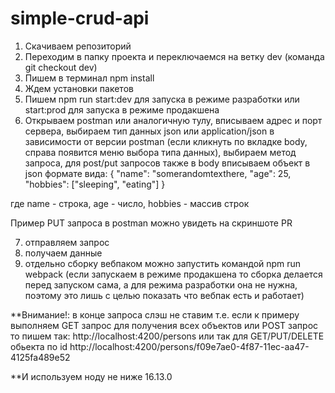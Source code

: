 # simple-crud-api

1. Скачиваем репозиторий
2. Переходим в папку проекта и переключаемся на ветку dev (команда git checkout dev)
3. Пишем в терминал npm install
4. Ждем установки пакетов
5. Пишем npm run start:dev для запуска в режиме разработки или start:prod для запуска в режиме продакшена
6. Открываем postman или аналогичную тулу, вписываем адрес и порт сервера, выбираем тип данных json или application/json в зависимости от версии postman (если кликнуть по вкладке body, справа появится меню выбора типа данных), выбираем метод запроса, для post/put запросов также в body вписываем объект в json формате вида: 
{
  "name": "somerandomtexthere,
  "age": 25,
  "hobbies": ["sleeping", "eating"]
}

где name - строка, age - число, hobbies - массив строк

Пример PUT запроса в postman можно увидеть на скриншоте PR

7. отправляем запрос
8. получаем данные
9. отдельно сборку вебпаком можно запустить командой npm run webpack (если запускаем в режиме продакшена то сборка делается перед запуском сама, а для режима разработки она не нужна, поэтому это лишь с целью показать что вебпак есть и работает)

**Внимание!: в конце запроса слэш не ставим т.е. если к примеру выполняем GET запрос для получения всех объектов или POST запрос то пишем так: http://localhost:4200/persons
или так для GET/PUT/DELETE обьекта по id http://localhost:4200/persons/f09e7ae0-4f87-11ec-aa47-4125fa489e52

**И используем ноду не ниже 16.13.0
